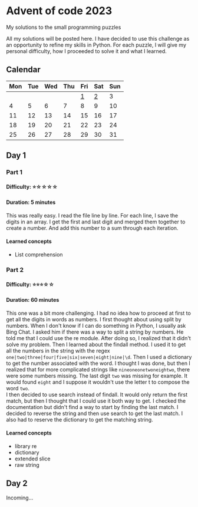 # Advent of code 2023
My solutions to the small programming puzzles

 

All my solutions will be posted here. I have decided to use this challenge as an opportunity to refine my skills in Python. 
For each puzzle, I will give my personal difficulty, how I proceeded to solve it and what I learned.

## Calendar
| Mon | Tue | Wed | Thu | Fri         | Sat         | Sun |
|-----|-----|-----|-----|-------------|-------------|-----|
|     |     |     |     | [1](#day-1) | [2](#day-2) | 3   |
| 4   | 5   | 6   | 7   | 8           | 9           | 10  |
| 11  | 12  | 13  | 14  | 15          | 16          | 17  |
| 18  | 19  | 20  | 21  | 22          | 23          | 24  |
| 25  | 26  | 27  | 28  | 29          | 30          | 31  |


## Day 1
### Part 1
#### Difficulty: ⭐️☆☆☆☆
#### Duration: 5 minutes
This was really easy. 
I read the file line by line.
For each line, I save the digits in an array.
I get the first and last digit and merged them together to create a number.
And add this number to a sum through each iteration.

#### Learned concepts
- List comprehension

### Part 2
#### Difficulty: ⭐️⭐️⭐☆☆
#### Duration: 60 minutes
This one was a bit more challenging. I had no idea how to proceed at first to get all the digits in words as numbers. 
I first thought about using split by numbers. When I don't know if I can do something in Python, I usually ask Bing Chat. 
I asked him if there was a way to split a string by numbers. He told me that I could use the re module. After doing so, 
I realized that it didn't solve my problem. Then I learned about the findall method. I used it to get all the numbers in
the string with the regex `one|two|three|four|five|six|seven|eight|nine|\d`. Then I used a dictionary to get the number 
associated with the word. I thought I was done, but then I realized that for more complicated strings like 
`nineoneonetwoneightwo`, there were some numbers missing. The last digit `two` was missing for example. It would found
`eight` and I suppose it wouldn't use the letter t to compose the word `two`. <br>
I then decided to use search instead of findall. It would only return the first match, but then I thought that I could 
use it both way to get. I checked the documentation but didn't find a way to start by finding the last match.
I decided to reverse the string and then use search to get the last match. I also had to reserve the dictionary to get 
the matching string.

#### Learned concepts
- library re
- dictionary
- extended slice
- raw string

## Day 2
Incoming...

